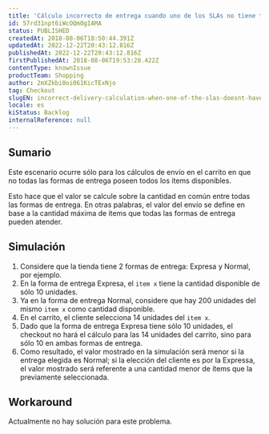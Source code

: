 ```yaml
---
title: 'Cálculo incorrecto de entrega cuando uno de los SLAs no tiene todos los ítems'
id: 57rd31npt6iWcOQm0gIAMA
status: PUBLISHED
createdAt: 2018-08-06T18:50:44.391Z
updatedAt: 2022-12-22T20:43:12.816Z
publishedAt: 2022-12-22T20:43:12.816Z
firstPublishedAt: 2018-08-06T19:53:28.422Z
contentType: knownIssue
productTeam: Shopping
author: 2mXZkbi0oi061KicTExNjo
tag: Checkout
slugEN: incorrect-delivery-calculation-when-one-of-the-slas-doesnt-have-all-items
locale: es
kiStatus: Backlog
internalReference: null
---
```


## Sumario

Este escenario ocurre sólo para los cálculos de envío en el carrito en que no todas las formas de entrega poseen todos los ítems disponibles. 

Esto hace que el valor se calcule sobre la cantidad en común entre todas las formas de entrega. En otras palabras, el valor del envío se define en base a la cantidad máxima de ítems que todas las formas de entrega pueden atender.

## Simulación

1. Considere que la tienda tiene 2 formas de entrega: Expresa y Normal, por ejemplo.
2. En la forma de entrega Expresa, el `item x` tiene la cantidad disponible de sólo 10 unidades.
3. Ya en la forma de entrega Normal, considere que hay 200 unidades del mismo `item x` como cantidad disponible.
4. En el carrito, el cliente selecciona 14 unidades del `item x`.
5. Dado que la forma de entrega Expresa tiene sólo 10 unidades, el checkout no hará el cálculo para las 14 unidades del carrito, sino para sólo 10 en ambas formas de entrega.
6. Como resultado, el valor mostrado en la simulación será menor si la entrega elegida es Normal; si la elección del cliente es por la Expressa, el valor mostrado será referente a una cantidad menor de ítems que la previamente seleccionada.

## Workaround

Actualmente no hay solución para este problema.

